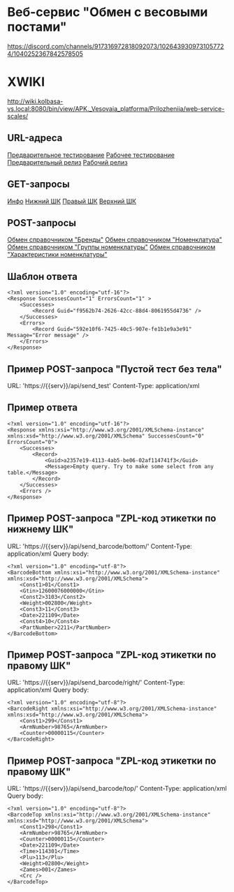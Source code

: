 # Веб-сервис "Обмен с весовыми постами"
https://discord.com/channels/917316972818092073/1026439309731057724/1040252367842578505

# XWIKI
http://wiki.kolbasa-vs.local:8080/bin/view/APK._Vesovaia_platforma/Prilozheniia/web-service-scales/

## URL-адреса
[Предварительное тестирование](https://scales-dev-preview.kolbasa-vs.local:443/api/)
[Рабочее тестирование](https://scales-dev.kolbasa-vs.local:443/api/)
[Предварительный релиз](https://scales-prod-preview.kolbasa-vs.local:443/api/)
[Рабочий релиз](https://scales-prod.kolbasa-vs.local:443/api/)

## GET-запросы
[Инфо](https://{{serv}}/api/info/)
[Нижний ШК](https://{{serv}}/api/get_barcode/bottom?barcode=0112600076000000310300280011221109102211)
[Правый ШК](https://{{serv}}/api/get_barcode/right/?barcode=2999876500000115)
[Верхний ШК](https://{{serv}}/api/get_barcode/top?barcode=298987650000011522110911430111302800001)

## POST-запросы
[Обмен справочником "Бренды"](https://{{serv}}/api/send_brands/)
[Обмен справочником "Номенклатура"](https://{{serv}}/api/send_nomenclatures/)
[Обмен справочником "Группы номенклатуры"](https://{{serv}}/api/send_nomenclatures_groups/)
[Обмен справочником "Характеристики номенклатуры"](https://{{serv}}/api/send_nomenclatures_characteristics/)


## Шаблон ответа
```
<?xml version="1.0" encoding="utf-16"?>
<Response SuccessesCount="1" ErrorsCount="1" >
	<Successes>
		<Record Guid="f9562b74-2626-42cc-88d4-8061955d4736" />
	</Successes>
	<Errors>
		<Record Guid="592e10f6-7425-40c5-907e-fe1b1e9a3e91" Message="Error message" />
	</Errors>
</Response>
```


## Пример POST-запроса "Пустой тест без тела"
URL: 'https://{{serv}}/api/send_test'
Content-Type: application/xml
## Пример ответа
```
<?xml version="1.0" encoding="utf-16"?>
<Response xmlns:xsi="http://www.w3.org/2001/XMLSchema-instance" xmlns:xsd="http://www.w3.org/2001/XMLSchema" SuccessesCount="0" ErrorsCount="0">
    <Successes>
        <Record>
            <Guid>a2357e19-4113-4ab5-be06-02af114741f3</Guid>
            <Message>Empty query. Try to make some select from any table.</Message>
        </Record>
    </Successes>
    <Errors />
</Response>
```


## Пример POST-запроса "ZPL-код этикетки по нижнему ШК"
URL: 'https://{{serv}}/api/send_barcode/bottom/'
Content-Type: application/xml
Query body: 
```
<?xml version="1.0" encoding="utf-8"?>
<BarcodeBottom xmlns:xsi="http://www.w3.org/2001/XMLSchema-instance" xmlns:xsd="http://www.w3.org/2001/XMLSchema">
    <Const1>01</Const1>
    <Gtin>12600076000000</Gtin>
    <Const2>3103</Const2>
    <Weight>002800</Weight>
    <Const3>11</Const3>
    <Date>221109</Date>
    <Const4>10</Const4>
    <PartNumber>2211</PartNumber>
</BarcodeBottom>
```

## Пример POST-запроса "ZPL-код этикетки по правому ШК"
URL: 'https://{{serv}}/api/send_barcode/right/'
Content-Type: application/xml
Query body: 
```
<?xml version="1.0" encoding="utf-8"?>
<BarcodeRight xmlns:xsi="http://www.w3.org/2001/XMLSchema-instance" xmlns:xsd="http://www.w3.org/2001/XMLSchema">
    <Const1>299</Const1>
    <ArmNumber>98765</ArmNumber>
    <Counter>00000115</Counter>
</BarcodeRight>
```


## Пример POST-запроса "ZPL-код этикетки по правому ШК"
URL: 'https://{{serv}}/api/send_barcode/top/'
Content-Type: application/xml
Query body: 
```
<?xml version="1.0" encoding="utf-8"?>
<BarcodeTop xmlns:xsi="http://www.w3.org/2001/XMLSchema-instance" xmlns:xsd="http://www.w3.org/2001/XMLSchema">
    <Const1>298</Const1>
    <ArmNumber>98765</ArmNumber>
    <Counter>00000115</Counter>
    <Date>221109</Date>
    <Time>114301</Time>
    <Plu>113</Plu>
    <Weight>02800</Weight>
    <Zames>001</Zames>
    <Crc />
</BarcodeTop>
```
